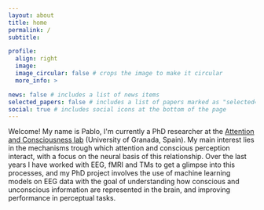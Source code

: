 ```yaml
---
layout: about
title: home
permalink: /
subtitle: 

profile:
  align: right
  image: 
  image_circular: false # crops the image to make it circular
  more_info: >

news: false # includes a list of news items
selected_papers: false # includes a list of papers marked as "selected={true}"
social: true # includes social icons at the bottom of the page
---
```


Welcome! My name is Pablo, I'm currently a PhD researcher at the [Attention and Consciousness lab](https://blogs.ugr.es/attentionandconsciousness/) (University of Granada, Spain). My main interest lies in the mechanisms trough which attention and conscious perception interact, with a focus on the neural basis of this relationship. Over the last years I have worked with EEG, fMRI and TMs to get a glimpse into this processes, and my PhD project involves the use of machine learning models on EEG data with the goal of understanding how conscious and unconscious information are represented in the brain, and improving performance in perceptual tasks.